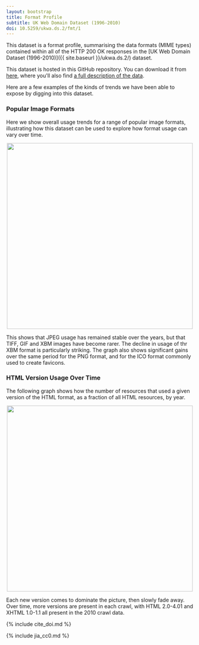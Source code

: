 ```yaml
---
layout: bootstrap
title: Format Profile
subtitle: UK Web Domain Dataset (1996-2010)
doi: 10.5259/ukwa.ds.2/fmt/1
---
```


This dataset is a format profile, summarising the data formats (MIME types) contained within all of the HTTP 200 OK responses in the [UK Web Domain Dataset (1996-2010)]({{ site.baseurl }}/ukwa.ds.2/) dataset.

This dataset is hosted in this GitHub repository. You can download it from [here](https://github.com/ukwa/opendata/tree/master/datasets/ukwa.ds.2/fmt), where you'll also find [a full description of the data](https://github.com/ukwa/opendata/tree/master/datasets/ukwa.ds.2/fmt#uk-web-domain-dataset-1996-2010-format-profile).

Here are a few examples of the kinds of trends we have been able to expose by digging into this dataset.

### Popular Image Formats ###
Here we show overall usage trends for a range of popular image formats, illustrating how this dataset can be used to explore how format usage can vary over time.

<center>
<a href="{{ site.baseurl }}/ukwa.ds.2/fmt/images/fmt-image-trends.png"><img src="{{ site.baseurl }}/ukwa.ds.2/fmt/images/fmt-image-trends.png" width="500"/></a>
</center>

This shows that JPEG usage has remained stable over the years, but that TIFF, GIF and XBM images have become rarer. The decline in usage of thr XBM format is particularly striking. The graph also shows significant gains over the same period for the PNG format, and for the ICO format commonly used to create favicons.

### HTML Version Usage Over Time ###
The following graph shows how the number of resources that used a given version of the HTML format, as a fraction of all HTML resources, by year.

<center>
<a href="{{ site.baseurl }}/ukwa.ds.2/fmt/images/fmt-html-versionspng"><img src="{{ site.baseurl }}/ukwa.ds.2/fmt/images/fmt-html-versions.png" width="500"/></a>
</center>

Each new version comes to dominate the picture, then slowly fade away. Over time, more versions are present in each crawl, with HTML 2.0-4.01 and XHTML 1.0-1.1 all present in the 2010 crawl data.

{% include cite_doi.md %}

{% include jia_cc0.md %}

